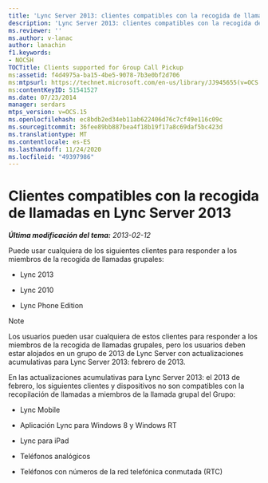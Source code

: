 ```yaml
---
title: 'Lync Server 2013: clientes compatibles con la recogida de llamadas grupales'
description: 'Lync Server 2013: clientes compatibles con la recogida de llamadas grupales.'
ms.reviewer: ''
ms.author: v-lanac
author: lanachin
f1.keywords:
- NOCSH
TOCTitle: Clients supported for Group Call Pickup
ms:assetid: f4d4975a-ba15-4be5-9078-7b3e0bf2d706
ms:mtpsurl: https://technet.microsoft.com/en-us/library/JJ945655(v=OCS.15)
ms:contentKeyID: 51541527
ms.date: 07/23/2014
manager: serdars
mtps_version: v=OCS.15
ms.openlocfilehash: ec8bdb2ed34eb11ab622406d76c7cf49e116c09c
ms.sourcegitcommit: 36fee89bb887bea4f18b19f17a8c69daf5bc423d
ms.translationtype: MT
ms.contentlocale: es-ES
ms.lasthandoff: 11/24/2020
ms.locfileid: "49397986"
---
```

# <a name="clients-supported-for-group-call-pickup-in-lync-server-2013"></a>Clientes compatibles con la recogida de llamadas en Lync Server 2013

<div data-xmlns="http://www.w3.org/1999/xhtml">

<div class="topic" data-xmlns="http://www.w3.org/1999/xhtml" data-msxsl="urn:schemas-microsoft-com:xslt" data-cs="https://msdn.microsoft.com/">

<div data-asp="https://msdn2.microsoft.com/asp">



</div>

<div id="mainSection">

<div id="mainBody">

<span> </span>

_**Última modificación del tema:** 2013-02-12_

Puede usar cualquiera de los siguientes clientes para responder a los miembros de la recogida de llamadas grupales:

  - Lync 2013

  - Lync 2010

  - Lync Phone Edition

<div>


> [!NOTE]  
> Los usuarios pueden usar cualquiera de estos clientes para responder a los miembros de la recogida de llamadas grupales, pero los usuarios deben estar alojados en un grupo de 2013 de Lync Server con actualizaciones acumulativas para Lync Server 2013: febrero de 2013.



</div>

En las actualizaciones acumulativas para Lync Server 2013: el 2013 de febrero, los siguientes clientes y dispositivos no son compatibles con la recopilación de llamadas a miembros de la llamada grupal del Grupo:

  - Lync Mobile

  - Aplicación Lync para Windows 8 y Windows RT

  - Lync para iPad

  - Teléfonos analógicos

  - Teléfonos con números de la red telefónica conmutada (RTC)

</div>

<span> </span>

</div>

</div>

</div>


